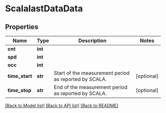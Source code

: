 # ScalalastDataData

## Properties
Name | Type | Description | Notes
------------ | ------------- | ------------- | -------------
**cnt** | **int** |  | 
**spd** | **int** |  | 
**occ** | **int** |  | 
**time_start** | **str** | Start of the measurement period as reported by SCALA. | [optional] 
**time_stop** | **str** | End of the measurement period as reported by SCALA. | [optional] 

[[Back to Model list]](../README.md#documentation-for-models) [[Back to API list]](../README.md#documentation-for-api-endpoints) [[Back to README]](../README.md)

